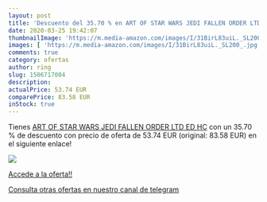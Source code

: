 ```yaml
---
layout: post
title: 'Descuento del 35.70 % en ART OF STAR WARS JEDI FALLEN ORDER LTD E'
date: 2020-03-25 19:42:07
thumbnailImage: 'https://m.media-amazon.com/images/I/31BirL83uiL._SL200_.jpg'
images: [ 'https://m.media-amazon.com/images/I/31BirL83uiL._SL200_.jpg' ]
comments: true
category: ofertas
author: ring
slug: 1506717004
description:
actualPrice: 53.74 EUR
comparePrice: 83.58 EUR
inStock: true
---
```


Tienes [ART OF STAR WARS JEDI FALLEN ORDER LTD ED HC](https://www.amazon.com/dp/1506717004/?tag=redken08-20) con un 35.70 % de descuento con precio de oferta de 53.74 EUR (original: 83.58 EUR) en el siguiente enlace!

[![](https://m.media-amazon.com/images/I/31BirL83uiL._SL200_.jpg)](https://www.amazon.com/dp/1506717004/?tag=redken08-20)

[Accede a la oferta!!](https://www.amazon.com/dp/1506717004/?tag=redken08-20)

[Consulta otras ofertas en nuestro canal de telegram](https://t.me/s/ofertas25)
